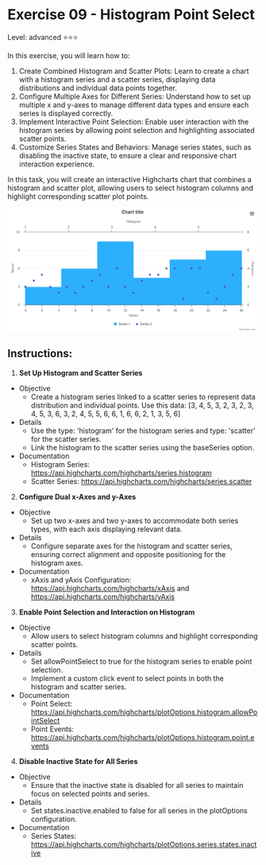 # Exercise 09 - Histogram Point Select
Level: advanced ⭐⭐⭐

In this exercise, you will learn how to:
1. Create Combined Histogram and Scatter Plots:
Learn to create a chart with a histogram series and a scatter series, displaying data distributions and individual data points together.
2. Configure Multiple Axes for Different Series:
Understand how to set up multiple x and y-axes to manage different data types and ensure each series is displayed correctly.
3. Implement Interactive Point Selection:
Enable user interaction with the histogram series by allowing point selection and highlighting associated scatter points.
4. Customize Series States and Behaviors:
Manage series states, such as disabling the inactive state, to ensure a clear and responsive chart interaction experience.

In this task, you will create an interactive Highcharts chart that combines a histogram and scatter plot, allowing users to select histogram columns and highlight corresponding scatter plot points. 


![exercise.gif](exercise.gif)



## Instructions:
1. **Set Up Histogram and Scatter Series**
* Objective
  * Create a histogram series linked to a scatter series to represent data distribution and individual points. Use this data: [3, 4, 5, 3, 2, 3, 2, 3, 4, 5, 3, 6, 3, 2, 4, 5, 5, 6, 6, 1, 6, 6, 2, 1, 3, 5, 6]
* Details
  * Use the type: 'histogram' for the histogram series and type: 'scatter' for the scatter series.
  * Link the histogram to the scatter series using the baseSeries option.
* Documentation
  * Histogram Series: https://api.highcharts.com/highcharts/series.histogram
  * Scatter Series: https://api.highcharts.com/highcharts/series.scatter 

2. **Configure Dual x-Axes and y-Axes**
* Objective
  * Set up two x-axes and two y-axes to accommodate both series types, with each axis displaying relevant data.
* Details
  * Configure separate axes for the histogram and scatter series, ensuring correct alignment and opposite positioning for the histogram axes.
* Documentation
  * xAxis and yAxis Configuration: https://api.highcharts.com/highcharts/xAxis and https://api.highcharts.com/highcharts/yAxis 

3. **Enable Point Selection and Interaction on Histogram**
* Objective
  * Allow users to select histogram columns and highlight corresponding scatter points.
* Details
  * Set allowPointSelect to true for the histogram series to enable point selection.
  * Implement a custom click event to select points in both the histogram and scatter series.
* Documentation
  * Point Select: https://api.highcharts.com/highcharts/plotOptions.histogram.allowPointSelect
  * Point Events: https://api.highcharts.com/highcharts/plotOptions.histogram.point.events 

4. **Disable Inactive State for All Series**
* Objective
  * Ensure that the inactive state is disabled for all series to maintain focus on selected points and series.
* Details
  * Set states.inactive.enabled to false for all series in the plotOptions configuration.
* Documentation
  * Series States: https://api.highcharts.com/highcharts/plotOptions.series.states.inactive 

